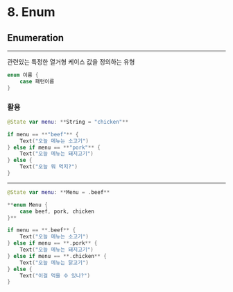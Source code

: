 # 8. Enum

## Enumeration

---

관련있는 특정한 열거형 케이스 값을 정의하는 유형

```swift
enum 이름 {
    case 패턴이름
}
```

### 활용

```swift
@State var menu: **String = "chicken"**

if menu == **"beef"** {
    Text("오늘 메뉴는 소고기")
} else if menu == **"pork"** {
    Text("오늘 메뉴는 돼지고기")
} else {
    Text("오늘 뭐 먹지?")
}
```

---

```swift
@State var menu: **Menu = .beef**

**enum Menu {
    case beef, pork, chicken
}**

if menu == **.beef** {
    Text("오늘 메뉴는 소고기")
} else if menu == **.pork** {
    Text("오늘 메뉴는 돼지고기")
} else if menu == **.chicken** {
    Text("오늘 메뉴는 닭고기")
} else {
    Text("이걸 먹을 수 있나?")
}
```
